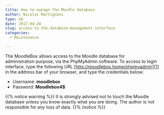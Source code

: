 ```yaml
---
title: How to manage the Moodle database
author: Nicolas Martignoni
type: kb
date: 2017-04-20
slug: access-to-the-database-management-interface
categories:
  - Maintenance

---
```

The MoodleBox allows access to the Moodle database for administration purpose, via the PhpMyAdmin software. To access to login interface, type the following URL [http://moodlebox.home/phpmyadmin][1] in the address bar of your browser, and type the credentials below:

  * Username: __moodlebox__
  * Password: __Moodlebox4$__

{{% notice warning %}}
It is strongly advised not to touch the Moodle database unless you know exactly what you are doing. The author is not responsible for any loss of data.
{{% /notice %}}

 [1]: http://moodlebox.home/phpmyadmin
